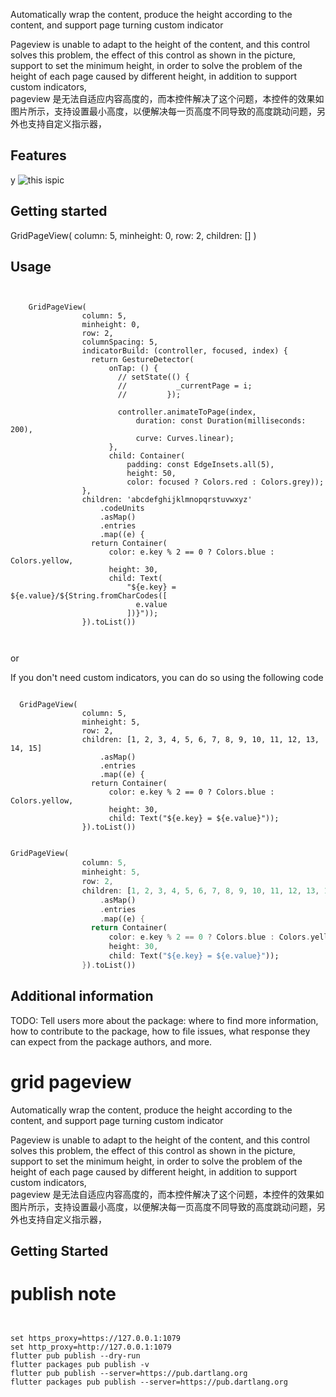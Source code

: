 <!-- 
This README describes the package. If you publish this package to pub.dev,
this README's contents appear on the landing page for your package.

For information about how to write a good package README, see the guide for
[writing package pages](https://dart.dev/guides/libraries/writing-package-pages). 

For general information about developing packages, see the Dart guide for
[creating packages](https://dart.dev/guides/libraries/create-library-packages)
and the Flutter guide for
[developing packages and plugins](https://flutter.dev/developing-packages). 





-->

Automatically wrap the content, produce the height according to the content, and support page turning custom indicator


Pageview is unable to adapt to the height of the content, and this control solves this problem, the effect of this control as shown in the picture, support to set the minimum height, in order to solve the problem of the height of each page caused by different height, in addition to support custom indicators,  
pageview 是无法自适应内容高度的，而本控件解决了这个问题，本控件的效果如 图片所示，支持设置最小高度，以便解决每一页高度不同导致的高度跳动问题，另外也支持自定义指示器，
## Features
y
 ![this ispic ](assets/pic.png)


## Getting started

GridPageView(  column: 5,
                minheight: 0,
                row: 2,    children: [] )
## Usage

```


    GridPageView(
                column: 5,
                minheight: 0,
                row: 2,
                columnSpacing: 5,
                indicatorBuild: (controller, focused, index) {
                  return GestureDetector(
                      onTap: () {
                        // setState(() {
                        //           _currentPage = i;
                        //         });

                        controller.animateToPage(index,
                            duration: const Duration(milliseconds: 200),
                            curve: Curves.linear);
                      },
                      child: Container(
                          padding: const EdgeInsets.all(5),
                          height: 50,
                          color: focused ? Colors.red : Colors.grey));
                },
                children: 'abcdefghijklmnopqrstuvwxyz'
                    .codeUnits
                    .asMap()
                    .entries
                    .map((e) {
                  return Container(
                      color: e.key % 2 == 0 ? Colors.blue : Colors.yellow,
                      height: 30,
                      child: Text(
                          "${e.key} = ${e.value}/${String.fromCharCodes([
                            e.value
                          ])}"));
                }).toList())

                

```


or 

If you don't need custom indicators, you can do so using the following code  
```

  GridPageView(
                column: 5,
                minheight: 5,
                row: 2,
                children: [1, 2, 3, 4, 5, 6, 7, 8, 9, 10, 11, 12, 13, 14, 15]
                    .asMap()
                    .entries
                    .map((e) {
                  return Container(
                      color: e.key % 2 == 0 ? Colors.blue : Colors.yellow,
                      height: 30,
                      child: Text("${e.key} = ${e.value}"));
                }).toList())


 ```               



```dart
GridPageView(
                column: 5,
                minheight: 5,
                row: 2,
                children: [1, 2, 3, 4, 5, 6, 7, 8, 9, 10, 11, 12, 13, 14, 15]
                    .asMap()
                    .entries
                    .map((e) {
                  return Container(
                      color: e.key % 2 == 0 ? Colors.blue : Colors.yellow,
                      height: 30,
                      child: Text("${e.key} = ${e.value}"));
                }).toList())

```

## Additional information

TODO: Tell users more about the package: where to find more information, how to 
contribute to the package, how to file issues, what response they can expect 
from the package authors, and more.








# grid pageview

Automatically wrap the content, produce the height according to the content, and support page turning custom indicator


Pageview is unable to adapt to the height of the content, and this control solves this problem, the effect of this control as shown in the picture, support to set the minimum height, in order to solve the problem of the height of each page caused by different height, in addition to support custom indicators,  
pageview 是无法自适应内容高度的，而本控件解决了这个问题，本控件的效果如 图片所示，支持设置最小高度，以便解决每一页高度不同导致的高度跳动问题，另外也支持自定义指示器，
## Getting Started



 # publish note


 ```
 

set https_proxy=https://127.0.0.1:1079
set http_proxy=http://127.0.0.1:1079
 flutter pub publish --dry-run
 flutter packages pub publish -v
flutter pub publish --server=https://pub.dartlang.org
flutter packages pub publish --server=https://pub.dartlang.org
 ```